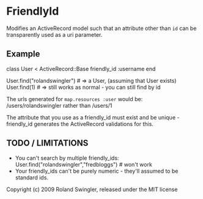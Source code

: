 FriendlyId
==========

Modifies an ActiveRecord model such that an attribute other than `id`
can be transparently used as a uri parameter.

Example
-------

class User < ActiveRecord::Base
  friendly_id :username
end

User.find("rolandswingler") # => a User, (assuming that User exists)
User.find(1) # => still works as normal - you can still find by id

The urls generated for `map.resources :user` would be: /users/rolandswingler 
rather than /users/1

The attribute that you use as a friendly_id must exist and be unique - 
friendly_id generates the ActiveRecord validations for this.

TODO / LIMITATIONS
------------------

* You can't search by multiple friendly_ids:
    User.find("rolandswingler","fredbloggs") # won't work
* Your friendly_ids can't be purely numeric - they'll assumed to be
  standard ids.

Copyright (c) 2009 Roland Swingler, released under the MIT license
